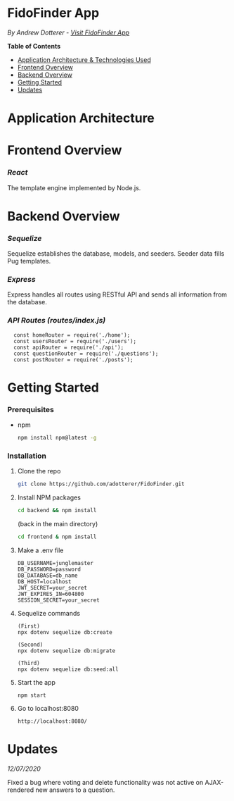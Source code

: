# FidoFinder App

_By Andrew Dotterer - [Visit FidoFinder App](https://fidofinderapp.herokuapp.com/)_

**Table of Contents**

- [Application Architecture & Technologies Used](#application-architecture)
- [Frontend Overview](#frontend-overview)
- [Backend Overview](#backend-overview)
- [Getting Started](#getting-started)
- [Updates](#updates)

# Application Architecture

# Frontend Overview

### _React_

The template engine implemented by Node.js.

# Backend Overview

### _Sequelize_

Sequelize establishes the database, models, and seeders. Seeder data fills Pug templates.

### _Express_

Express handles all routes using RESTful API and sends all information from the database.

### _API Routes (routes/index.js)_

```JS
  const homeRouter = require('./home');
  const usersRouter = require('./users');
  const apiRouter = require('./api');
  const questionRouter = require('./questions');
  const postRouter = require('./posts');
```

# Getting Started

### Prerequisites

- npm

  ```sh
  npm install npm@latest -g
  ```

### Installation

1. Clone the repo
   ```sh
   git clone https://github.com/adotterer/FidoFinder.git
   ```
2. Install NPM packages
   ```sh
   cd backend && npm install
   ```
   (back in the main directory)
   ```sh
   cd frontend & npm install
   ```
3. Make a .env file

   ```JS
   DB_USERNAME=junglemaster
   DB_PASSWORD=password
   DB_DATABASE=db_name
   DB_HOST=localhost
   JWT_SECRET=your_secret
   JWT_EXPIRES_IN=604800
   SESSION_SECRET=your_secret
   ```

4. Sequelize commands
   ```JS
   (First)
   npx dotenv sequelize db:create
   ```
   ```JS
   (Second)
   npx dotenv sequelize db:migrate
   ```
   ```JS
   (Third)
   npx dotenv sequelize db:seed:all
   ```
5. Start the app

   ```JS
   npm start
   ```

6. Go to localhost:8080

   ```JS
   http://localhost:8080/
   ```

# Updates

_12/07/2020_

Fixed a bug where voting and delete functionality was not active on AJAX-rendered new answers to a question.
